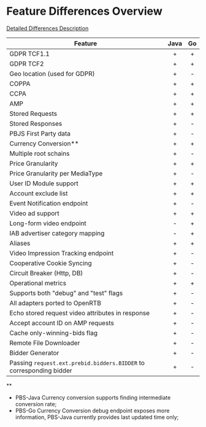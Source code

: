 # Feature Differences Overview

[Detailed Differences Description](differenceBetweenPBSGo-and-Java.md)

 Feature | Java | Go 
| --- | :---: | :---:|
GDPR TCF1.1 |+|+
GDPR TCF2 |+|+
Geo location (used for GDPR) |+|-
COPPA |+|+
CCPA |+|+
AMP |+|+
Stored Requests |+|+
Stored Responses |+|-
PBJS First Party data |+|-
Currency Conversion** |+|+
Multiple root schains |+|-
Price Granularity |+|+
Price Granularity per MediaType|+|-
User ID Module support |+|+
Account exclude list  |+|+
Event Notification endpoint |+|-
Video ad support |+|+
Long-form video endpoint |-|+
IAB advertiser category mapping |-|+
Aliases |+|+
Video Impression Tracking endpoint |+|-
Cooperative Cookie Syncing |+|-
Circuit Breaker (Http, DB) |+|-
Operational metrics |+|+
Supports both "debug" and "test" flags |+|-
All adapters ported to OpenRTB |+|-
Echo stored request video attributes in response |+|-
Accept account ID on AMP requests |+|-
Cache only-winning-bids flag |+|-
Remote File Downloader |+|-
Bidder Generator |+|-
Passing `request.ext.prebid.bidders.BIDDER` to corresponding bidder |+|-

**
* PBS-Java Currency conversion supports finding intermediate conversion rate;
* PBS-Go Currency Conversion debug endpoint exposes more information, PBS-Java currently provides last updated time only;
